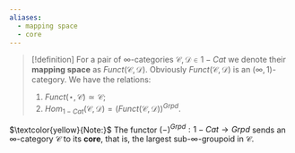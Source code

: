 ```yaml
---
aliases:
  - mapping space
  - core
---
```


>[!definition]
>For a pair of $\infty$-categories $\mathcal{C}, \mathcal{D} \in 1-Cat$ we denote their **mapping space** as $Funct(\mathcal{C}, \mathcal{D})$.  Obviously $Funct(\mathcal{C}, \mathcal{D})$ is an $(\infty, 1)$-category. We have the relations:
>1. $Funct(\star, \mathcal{C}) \simeq \mathcal{C}$;
>2. $Hom_{1-Cat}(\mathcal{C}, \mathcal{D}) = (Funct(\mathcal{C}, \mathcal{D}))^{Grpd}.$

$\textcolor{yellow}{Note:}$ The functor $(-)^{Grpd}: 1-Cat \to Grpd$ sends an $\infty$-category $\mathcal{C}$ to its **core**, that is, the largest sub-$\infty$-groupoid in $\mathcal{C}$.


